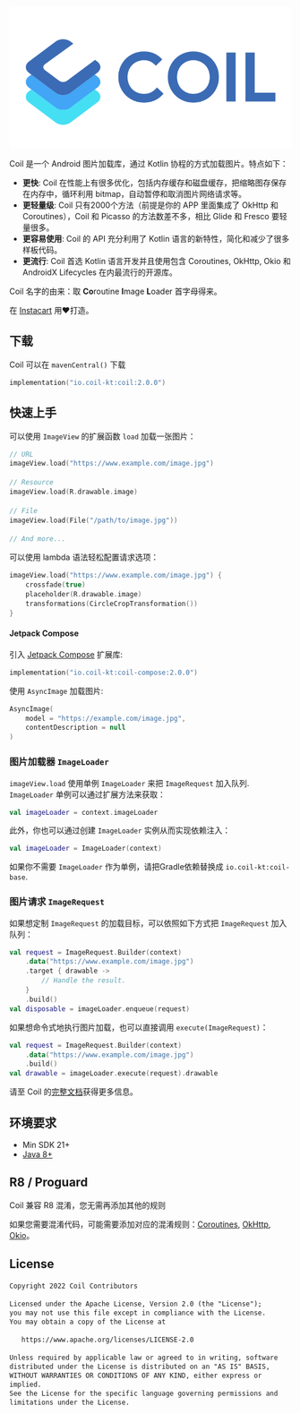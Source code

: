 ![Coil](logo.svg)

Coil 是一个 Android 图片加载库，通过 Kotlin 协程的方式加载图片。特点如下：

- **更快**: Coil 在性能上有很多优化，包括内存缓存和磁盘缓存，把缩略图存保存在内存中，循环利用 bitmap，自动暂停和取消图片网络请求等。
- **更轻量级**: Coil 只有2000个方法（前提是你的 APP 里面集成了 OkHttp 和 Coroutines），Coil 和 Picasso 的方法数差不多，相比 Glide 和 Fresco 要轻量很多。
- **更容易使用**: Coil 的 API 充分利用了 Kotlin 语言的新特性，简化和减少了很多样板代码。
- **更流行**: Coil 首选 Kotlin 语言开发并且使用包含 Coroutines, OkHttp, Okio 和 AndroidX Lifecycles 在内最流行的开源库。

Coil 名字的由来：取 **Co**routine **I**mage **L**oader 首字母得来。

在 [Instacart](https://www.instacart.com) 用❤️打造。

## 下载

Coil 可以在 `mavenCentral()` 下载

```kotlin
implementation("io.coil-kt:coil:2.0.0")
```

## 快速上手

可以使用 `ImageView` 的扩展函数 `load` 加载一张图片：
```kotlin
// URL
imageView.load("https://www.example.com/image.jpg")

// Resource
imageView.load(R.drawable.image)

// File
imageView.load(File("/path/to/image.jpg"))

// And more...
```

可以使用 lambda 语法轻松配置请求选项：

```kotlin
imageView.load("https://www.example.com/image.jpg") {
    crossfade(true)
    placeholder(R.drawable.image)
    transformations(CircleCropTransformation())
}
```
#### Jetpack Compose

引入 [Jetpack Compose](https://developer.android.com/jetpack/compose) 扩展库:

```kotlin
implementation("io.coil-kt:coil-compose:2.0.0")
```

使用 `AsyncImage` 加载图片:

```kotlin
AsyncImage(
    model = "https://example.com/image.jpg",
    contentDescription = null
)
```

### 图片加载器 `ImageLoader`
`imageView.load` 使用单例 `ImageLoader` 来把 `ImageRequest` 加入队列. `ImageLoader` 单例可以通过扩展方法来获取：
```kotlin
val imageLoader = context.imageLoader
```

此外，你也可以通过创建 `ImageLoader` 实例从而实现依赖注入：
```kotlin
val imageLoader = ImageLoader(context)
```

如果你不需要 `ImageLoader` 作为单例，请把Gradle依赖替换成 `io.coil-kt:coil-base`.

### 图片请求 `ImageRequest`

如果想定制 `ImageRequest` 的加载目标，可以依照如下方式把 `ImageRequest` 加入队列：

```kotlin
val request = ImageRequest.Builder(context)
    .data("https://www.example.com/image.jpg")
    .target { drawable ->
        // Handle the result.
    }
    .build()
val disposable = imageLoader.enqueue(request)
```

如果想命令式地执行图片加载，也可以直接调用 `execute(ImageRequest)`：

```kotlin
val request = ImageRequest.Builder(context)
    .data("https://www.example.com/image.jpg")
    .build()
val drawable = imageLoader.execute(request).drawable
```

请至 Coil 的[完整文档](https://coil-kt.github.io/coil/getting_started/)获得更多信息。

## 环境要求

- Min SDK 21+
- [Java 8+](https://coil-kt.github.io/coil/faq/#how-do-i-target-java-8)

## R8 / Proguard

Coil 兼容 R8 混淆，您无需再添加其他的规则

如果您需要混淆代码，可能需要添加对应的混淆规则：[Coroutines](https://github.com/Kotlin/kotlinx.coroutines/blob/master/kotlinx-coroutines-core/jvm/resources/META-INF/proguard/coroutines.pro), [OkHttp](https://github.com/square/okhttp/blob/master/okhttp/src/jvmMain/resources/META-INF/proguard/okhttp3.pro), [Okio](https://github.com/square/okio/blob/master/okio/src/jvmMain/resources/META-INF/proguard/okio.pro)。

## License

    Copyright 2022 Coil Contributors

    Licensed under the Apache License, Version 2.0 (the "License");
    you may not use this file except in compliance with the License.
    You may obtain a copy of the License at

       https://www.apache.org/licenses/LICENSE-2.0

    Unless required by applicable law or agreed to in writing, software
    distributed under the License is distributed on an "AS IS" BASIS,
    WITHOUT WARRANTIES OR CONDITIONS OF ANY KIND, either express or implied.
    See the License for the specific language governing permissions and
    limitations under the License.
